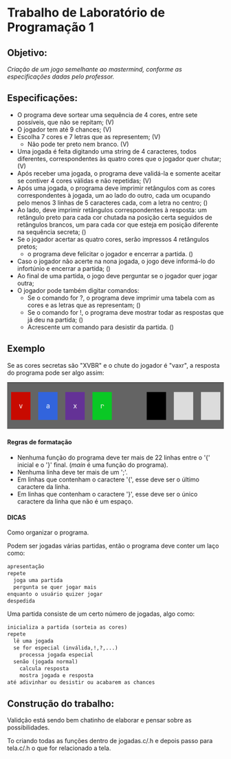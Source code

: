 # Trabalho de Laboratório de Programação 1
## Objetivo:

_Criação de um jogo semelhante ao mastermind, conforme as especificações dadas pelo professor._

## Especificações:
 
* O programa deve sortear uma sequência de 4 cores, entre sete possíveis, que não se repitam; (V)
* O jogador tem até 9 chances; (V)
* Escolha 7 cores e 7 letras que as representem; (V)
    * Não pode ter preto nem branco. (V)
* Uma jogada é feita digitando uma string de 4 caracteres, todos diferentes, correspondentes às quatro cores que o jogador quer chutar; (V)
* Após receber uma jogada, o programa deve validá-la e somente aceitar se contiver 4 cores válidas e não repetidas; (V)
* Após uma jogada, o programa deve imprimir retângulos com as cores correspondentes à jogada, um ao lado do outro, cada um ocupando pelo menos 3 linhas de 5 caracteres cada, com a letra no centro; ()
* Ao lado, deve imprimir retângulos correspondentes à resposta: um retângulo preto para cada cor chutada na posição certa seguidos de retângulos brancos, um para cada cor que esteja em posição diferente na sequência secreta; ()
* Se o jogador acertar as quatro cores, serão impressos 4 retângulos pretos;
    * o programa deve felicitar o jogador e encerrar a partida. ()
* Caso o jogador não acerte na nona jogada, o jogo deve informá-lo do infortúnio e encerrar a partida; ()
* Ao final de uma partida, o jogo deve perguntar se o jogador quer jogar outra;
* O jogador pode também digitar comandos:
    * Se o comando for ?, o programa deve imprimir uma tabela com as cores e as letras que as representam; ()
    * Se o comando for !, o programa deve mostrar todar as respostas que já deu na partida; ()
    * Acrescente um comando para desistir da partida. ()

## Exemplo
Se as cores secretas são "XVBR" e o chute do jogador é "vaxr", a resposta do programa pode ser algo assim:

<div align="center">

![EXEMPLO CORES](cores.png)

</div>

#### Regras de formatação

- Nenhuma função do programa deve ter mais de 22 linhas entre o '{' inicial e o '}' final. (*main* é uma função do programa).
- Nenhuma linha deve ter mais de um ';'.
- Em linhas que contenham o caractere '{', esse deve ser o último caractere da linha.
- Em linhas que contenham o caractere '}', esse deve ser o único caractere da linha que não é um espaço.

#### **DICAS**

Como organizar o programa.

Podem ser jogadas várias partidas, então o programa deve conter um laço como:
```
apresentação
repete
  joga uma partida
  pergunta se quer jogar mais
enquanto o usuário quizer jogar
despedida
```

Uma partida consiste de um certo número de jogadas, algo como:
```
inicializa a partida (sorteia as cores)
repete
  lê uma jogada
  se for especial (inválida,!,?,...)
    processa jogada especial
  senão (jogada normal)
    calcula resposta
    mostra jogada e resposta
até adivinhar ou desistir ou acabarem as chances
```

## Construção do trabalho:
Validção está sendo bem chatinho de elaborar e pensar sobre as possibilidades.

To criando todas as funções dentro de jogadas.c/.h e depois passo para tela.c/.h o que for relacionado a tela.